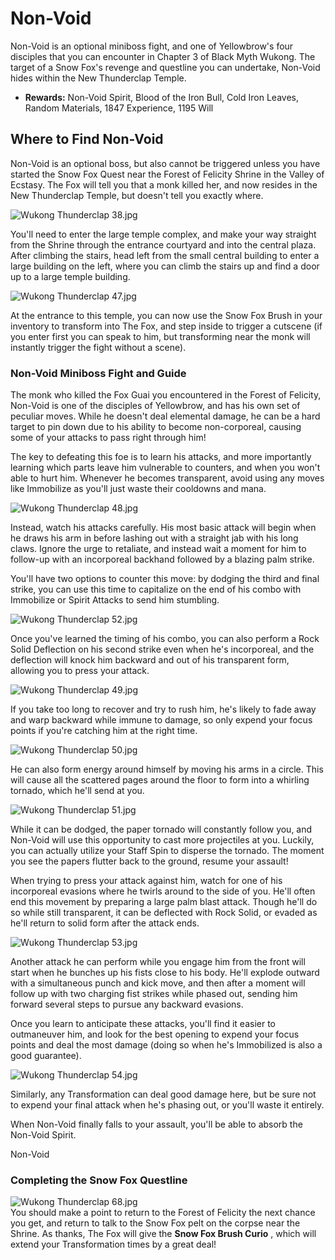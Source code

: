 # Non-Void

Non-Void is an optional miniboss fight, and one of Yellowbrow's four disciples that you can encounter in Chapter 3 of Black Myth Wukong. The target of a Snow Fox's revenge and questline you can undertake, Non-Void hides within the New Thunderclap Temple. 

  * **Rewards:** Non-Void Spirit, Blood of the Iron Bull, Cold Iron Leaves, Random Materials, 1847 Experience, 1195 Will

## Where to Find Non-Void

Non-Void is an optional boss, but also cannot be triggered unless you have started the Snow Fox Quest near the Forest of Felicity Shrine in the Valley of Ecstasy. The Fox will tell you that a monk killed her, and now resides in the New Thunderclap Temple, but doesn't tell you exactly where. 

![Wukong Thunderclap 38.jpg](https://oyster.ignimgs.com/mediawiki/apis.ign.com/black-myth-wukong/5/58/Wukong_Thunderclap_38.jpg)

You'll need to enter the large temple complex, and make your way straight from the Shrine through the entrance courtyard and into the central plaza. After climbing the stairs, head left from the small central building to enter a large building on the left, where you can climb the stairs up and find a door up to a large temple building. 

![Wukong Thunderclap 47.jpg](https://oyster.ignimgs.com/mediawiki/apis.ign.com/black-myth-wukong/2/20/Wukong_Thunderclap_47.jpg)

At the entrance to this temple, you can now use the Snow Fox Brush in your inventory to transform into The Fox, and step inside to trigger a cutscene (if you enter first you can speak to him, but transforming near the monk will instantly trigger the fight without a scene). 

### Non-Void Miniboss Fight and Guide

The monk who killed the Fox Guai you encountered in the Forest of Felicity, Non-Void is one of the disciples of Yellowbrow, and has his own set of peculiar moves. While he doesn't deal elemental damage, he can be a hard target to pin down due to his ability to become non-corporeal, causing some of your attacks to pass right through him! 

The key to defeating this foe is to learn his attacks, and more importantly learning which parts leave him vulnerable to counters, and when you won't able to hurt him. Whenever he becomes transparent, avoid using any moves like Immobilize as you'll just waste their cooldowns and mana. 

![Wukong Thunderclap 48.jpg](https://oyster.ignimgs.com/mediawiki/apis.ign.com/black-myth-wukong/4/4d/Wukong_Thunderclap_48.jpg)

Instead, watch his attacks carefully. His most basic attack will begin when he draws his arm in before lashing out with a straight jab with his long claws. Ignore the urge to retaliate, and instead wait a moment for him to follow-up with an incorporeal backhand followed by a blazing palm strike. 

You'll have two options to counter this move: by dodging the third and final strike, you can use this time to capitalize on the end of his combo with Immobilize or Spirit Attacks to send him stumbling. 

![Wukong Thunderclap 52.jpg](https://oyster.ignimgs.com/mediawiki/apis.ign.com/black-myth-wukong/1/11/Wukong_Thunderclap_52.jpg)

Once you've learned the timing of his combo, you can also perform a Rock Solid Deflection on his second strike even when he's incorporeal, and the deflection will knock him backward and out of his transparent form, allowing you to press your attack. 

![Wukong Thunderclap 49.jpg](https://oyster.ignimgs.com/mediawiki/apis.ign.com/black-myth-wukong/6/6f/Wukong_Thunderclap_49.jpg)

If you take too long to recover and try to rush him, he's likely to fade away and warp backward while immune to damage, so only expend your focus points if you're catching him at the right time. 

![Wukong Thunderclap 50.jpg](https://oyster.ignimgs.com/mediawiki/apis.ign.com/black-myth-wukong/6/6c/Wukong_Thunderclap_50.jpg)

He can also form energy around himself by moving his arms in a circle. This will cause all the scattered pages around the floor to form into a whirling tornado, which he'll send at you. 

![Wukong Thunderclap 51.jpg](https://oyster.ignimgs.com/mediawiki/apis.ign.com/black-myth-wukong/a/a7/Wukong_Thunderclap_51.jpg)

While it can be dodged, the paper tornado will constantly follow you, and Non-Void will use this opportunity to cast more projectiles at you. Luckily, you can actually utilize your Staff Spin to disperse the tornado. The moment you see the papers flutter back to the ground, resume your assault! 

When trying to press your attack against him, watch for one of his incorporeal evasions where he twirls around to the side of you. He'll often end this movement by preparing a large palm blast attack. Though he'll do so while still transparent, it can be deflected with Rock Solid, or evaded as he'll return to solid form after the attack ends. 

![Wukong Thunderclap 53.jpg](https://oyster.ignimgs.com/mediawiki/apis.ign.com/black-myth-wukong/8/8c/Wukong_Thunderclap_53.jpg)

Another attack he can perform while you engage him from the front will start when he bunches up his fists close to his body. He'll explode outward with a simultaneous punch and kick move, and then after a moment will follow up with two charging fist strikes while phased out, sending him forward several steps to pursue any backward evasions. 

Once you learn to anticipate these attacks, you'll find it easier to outmaneuver him, and look for the best opening to expend your focus points and deal the most damage (doing so when he's Immobilized is also a good guarantee). 

![Wukong Thunderclap 54.jpg](https://oyster.ignimgs.com/mediawiki/apis.ign.com/black-myth-wukong/4/46/Wukong_Thunderclap_54.jpg)

Similarly, any Transformation can deal good damage here, but be sure not to expend your final attack when he's phasing out, or you'll waste it entirely. 

When Non-Void finally falls to your assault, you'll be able to absorb the Non-Void Spirit. 

Non-Void

### Completing the Snow Fox Questline

![Wukong Thunderclap 68.jpg](https://oyster.ignimgs.com/mediawiki/apis.ign.com/black-myth-wukong/c/ca/Wukong_Thunderclap_68.jpg)  
You should make a point to return to the Forest of Felicity the next chance you get, and return to talk to the Snow Fox pelt on the corpse near the Shrine. As thanks, The Fox will give the **Snow Fox Brush Curio** , which will extend your Transformation times by a great deal!